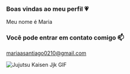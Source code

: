 ### Boas vindas ao meu perfil 💗

Meu nome é Maria


  ### Você pode entrar em contato comigo 📫
  

mariaasantiago0210@gmail.com



<img src="https://media1.tenor.com/m/STXhuZ7MFf0AAAAC/jujutsu-kaisen-jjk.gif" alt="Jujutsu Kaisen Jjk GIF"/>
